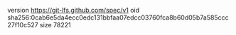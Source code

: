 version https://git-lfs.github.com/spec/v1
oid sha256:0cab6e5da4ecc0edc131bbfaa07edcc03760fca8b60d05b7a585ccc27f10c527
size 78221
